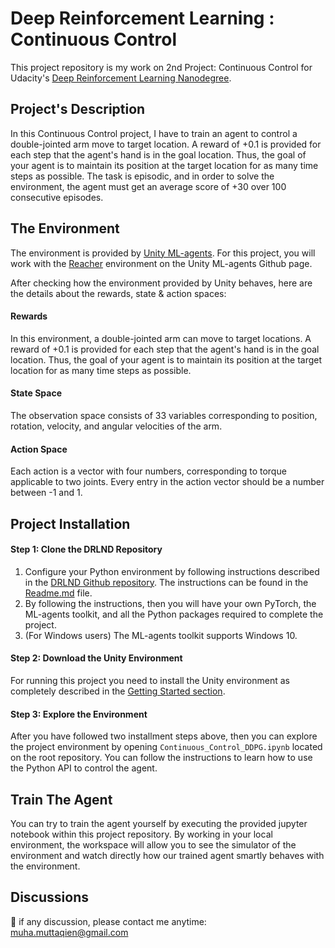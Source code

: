 # Deep Reinforcement Learning : Continuous Control

This project repository is my work on 2nd Project: Continuous Control for Udacity's [Deep Reinforcement Learning Nanodegree](https://www.udacity.com/course/deep-reinforcement-learning-nanodegree--nd893).

## Project's Description

In this Continuous Control project, I have to train an agent to control a double-jointed arm move to target location. A reward of +0.1 is provided for each step that the agent's hand is in the goal location. Thus, the goal of your agent is to maintain its position at the target location for as many time steps as possible. The task is episodic, and in order to solve the environment, the agent must get an average score of +30 over 100 consecutive episodes.

## The Environment

The environment is provided by [Unity ML-agents](https://github.com/Unity-Technologies/ml-agents). For this project, you will work with the [Reacher](https://github.com/Unity-Technologies/ml-agents/blob/master/docs/Learning-Environment-Examples.md#reacher) environment on the Unity ML-agents Github page.

After checking how the environment provided by Unity behaves, here are the details about the rewards, state & action spaces:

#### Rewards

In this environment, a double-jointed arm can move to target locations. A reward of +0.1 is provided for each step that the agent's hand is in the goal location. Thus, the goal of your agent is to maintain its position at the target location for as many time steps as possible.

#### State Space

The observation space consists of 33 variables corresponding to position, rotation, velocity, and angular velocities of the arm. 

#### Action Space

Each action is a vector with four numbers, corresponding to torque applicable to two joints. Every entry in the action vector should be a number between -1 and 1.

## Project Installation

#### Step 1: Clone the DRLND Repository
1. Configure your Python environment by following instructions described in the [DRLND Github repository](https://github.com/udacity/deep-reinforcement-learning#dependencies). The instructions can be found in the [Readme.md](https://github.com/Unity-Technologies/ml-agents/blob/master/docs/Readme.md) file.
2. By following the instructions, then you will have your own PyTorch, the ML-agents toolkit, and all the Python packages required to complete the project.
3. (For Windows users) The ML-agents toolkit supports Windows 10.

#### Step 2: Download the Unity Environment
For running this project you need to install the Unity environment as completely described in the [Getting Started section](https://github.com/udacity/deep-reinforcement-learning/blob/master/p2_continuous-control/README.md).

#### Step 3: Explore the Environment
After you have followed two installment steps above, then you can explore the project environment by opening `Continuous_Control_DDPG.ipynb` located on the root repository. You can follow the instructions to learn how to use the Python API to control the agent.

## Train The Agent
You can try to train the agent yourself by executing the provided jupyter notebook within this project repository. By working in your local environment, the workspace will allow you to see the simulator of the environment and watch directly how our trained agent smartly behaves with the environment.

## Discussions
📨 if any discussion, please contact me anytime: muha.muttaqien@gmail.com
